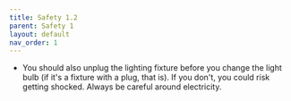 ```yaml
---
title: Safety 1.2
parent: Safety 1
layout: default
nav_order: 1
---
```


* You should also unplug the lighting fixture before you change the light bulb (if it's a fixture with a plug, that is). If you don't, you could risk getting shocked. Always be careful around electricity.